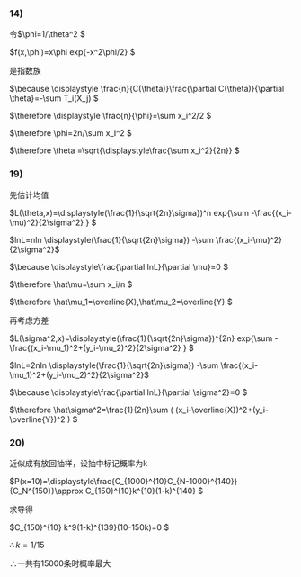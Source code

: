 ### 14)

令$\phi=1/\theta^2 $

$f(x,\phi)=x\phi exp\{-x^2\phi/2\} $

是指数族

$\because \displaystyle \frac{n}{C(\theta)}\frac{\partial C(\theta)}{\partial \theta}=-\sum T_i(X_j) $

$\therefore \displaystyle \frac{n}{\phi}=\sum x_i^2/2 $

$\therefore \phi=2n/\sum x_I^2 $

$\therefore \theta =\sqrt{\displaystyle\frac{\sum x_i^2}{2n}} $



### 19)

先估计均值

$L(\theta,x)=\displaystyle(\frac{1}{\sqrt{2n}\sigma})^n exp\{\sum -\frac{(x_i-\mu)^2}{2\sigma^2} \} $

$lnL=nln \displaystyle(\frac{1}{\sqrt{2n}\sigma}) -\sum \frac{(x_i-\mu)^2}{2\sigma^2}$

$\because \displaystyle\frac{\partial lnL}{\partial \mu}=0 $

$\therefore \hat\mu=\sum x_i/n $

$\therefore \hat\mu_1=\overline{X},\hat\mu_2=\overline{Y} $

再考虑方差

$L(\sigma^2,x)=\displaystyle(\frac{1}{\sqrt{2n}\sigma})^{2n} exp\{\sum -\frac{(x_i-\mu_1)^2+(y_i-\mu_2)^2}{2\sigma^2} \} $

$lnL=2nln \displaystyle(\frac{1}{\sqrt{2n}\sigma}) -\sum \frac{(x_i-\mu_1)^2+(y_i-\mu_2)^2}{2\sigma^2}$

$\because \displaystyle\frac{\partial lnL}{\partial \sigma^2}=0   $

$\therefore \hat\sigma^2=\frac{1}{2n}\sum ( (x_i-\overline{X})^2+(y_i-\overline{Y})^2 ) $



### 20)

近似成有放回抽样，设抽中标记概率为k

$P(x=10)=\displaystyle\frac{C_{1000}^{10}C_{N-1000}^{140}}{C_N^{150}}\approx C_{150}^{10}k^{10}(1-k)^{140} $

求导得

$C_{150}^{10} k^9(1-k)^{139}(10-150k)=0 $

$\therefore k=1/15$

$\therefore$一共有15000条时概率最大

